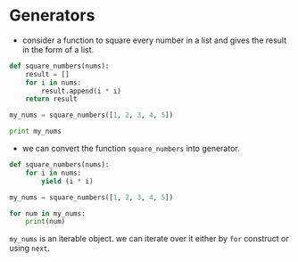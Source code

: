 # Generators

* consider a function to square every number in a list
  and gives the result in the form of a list.

```python
def square_numbers(nums):
    result = []
    for i in nums:
        result.append(i * i)
    return result

my_nums = square_numbers([1, 2, 3, 4, 5])

print my_nums
```

* we can convert the function `square_numbers` into generator.
```python
def square_numbers(nums):
    for i in nums:
        yield (i * i)

my_nums = square_numbers([1, 2, 3, 4, 5])

for num in my_nums:
    print(num)
```

`my_nums` is an iterable object.
we can iterate over it either by `for` construct or using `next`.
